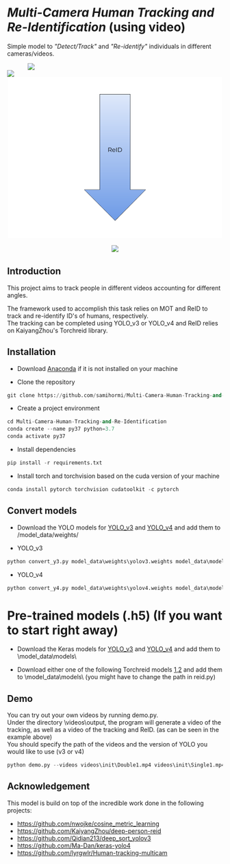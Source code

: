 # _Multi-Camera Human Tracking and Re-Identification_ (using video)
Simple model to _"Detect/Track"_ and _"Re-identify"_ individuals in different cameras/videos.  

<img align="right" img src="assets/2.gif" width="456"/>  <img align="left" img src="assets/1.gif" width="456"/>
<p align="center">
  <img src="assets/arrow.png" width="500"/>
</p>
<p align="center">
  <img src="assets/3.gif" width="600"/>
</p>


## Introduction
This project aims to track people in different videos accounting for different angles. 


The framework used to accomplish this task relies on MOT and ReID to track and re-identify ID's of humans, respectively.  
The tracking can be completed using YOLO_v3 or YOLO_v4 and ReID relies on KaiyangZhou's Torchreid library.
  
## Installation  
 - Download [Anaconda](https://www.anaconda.com/products/individual) if it is not installed on your machine

 - Clone the repository
```python
git clone https://github.com/samihormi/Multi-Camera-Human-Tracking-and-Re-Identification
```
- Create a project environment
```python
cd Multi-Camera-Human-Tracking-and-Re-Identification
conda create --name py37 python=3.7
conda activate py37
```
- Install dependencies
```python
pip install -r requirements.txt
```
- Install torch and torchvision based on the cuda version of your machine
```python
conda install pytorch torchvision cudatoolkit -c pytorch
```
## Convert models
- Download the YOLO models for [YOLO_v3](https://drive.google.com/file/d/18fmQMegNsAzPte7tJeCxwf1iE8JUTQhQ/view?usp=sharing) and [YOLO_v4](https://drive.google.com/file/d/1w9furPagm3KytRW2uNooLcBoiYWDwbop/view?usp=sharing) and add them to /model_data/weights/
* YOLO_v3
```python
python convert_y3.py model_data\weights\yolov3.weights model_data\models\yolov3.h5
```
* YOLO_v4
```python
python convert_y4.py model_data\weights\yolov4.weights model_data\models\yolov4.h5
```

# Pre-trained models (.h5) (If you want to start right away)
- Download the Keras models for [YOLO_v3](https://drive.google.com/file/d/1a7JI-A920lrdt6OKya-qCXx-5ZUWvkMg/view?usp=sharing) and [YOLO_v4](https://drive.google.com/file/d/1pwFo4aHKPi0ztpL5tEYaXIr8RltYYQeY/view?usp=sharing) and add them to \model_data\models\ 

- Download either one of the following Torchreid models [1](https://drive.google.com/file/d/1EtkBARD398UW93HwiVO9x3mByr0AeWMg/view?usp=sharing),[2](https://drive.google.com/open?id=15Ayri_sHtrctJ1Zb8qERjvdi66y6QaI4) and add them to \model_data\models\ (you might have to change the path in reid.py)

## Demo 
 
You can try out your own videos by running demo.py.  
Under the directory \videos\output, the program will generate a video of the tracking, as well as a video of the tracking and ReID. (as can be seen in the example above)  
You should specify the path of the videos and the version of YOLO you would like to use (v3 or v4) 

```python
python demo.py --videos videos\init\Double1.mp4 videos\init\Single1.mp4 --version v3
```

## Acknowledgement
This model is build on top of the incredible work done in the following projects:
  * https://github.com/nwojke/cosine_metric_learning
  * https://github.com/KaiyangZhou/deep-person-reid
  * https://github.com/Qidian213/deep_sort_yolov3
  * https://github.com/Ma-Dan/keras-yolo4
  * https://github.com/lyrgwlr/Human-tracking-multicam
